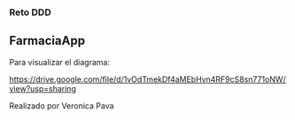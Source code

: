 ### Reto DDD

## FarmaciaApp 

Para visualizar el diagrama: 

https://drive.google.com/file/d/1vOdTmekDf4aMEbHvn4RF9cS8sn771oNW/view?usp=sharing





Realizado por Veronica Pava
